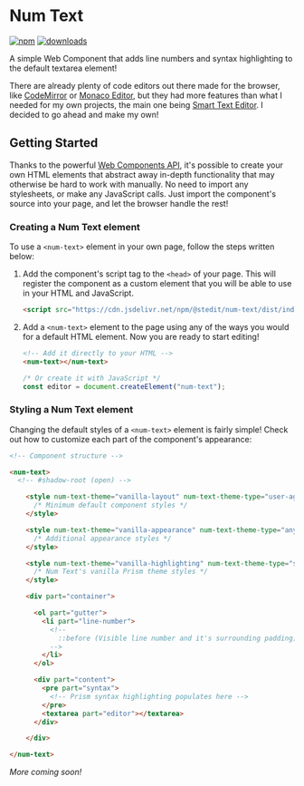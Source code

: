 # Num Text

[![npm](https://img.shields.io/npm/v/@stedit/num-text.svg)](https://www.npmjs.com/package/@stedit/num-text)
[![downloads](https://img.shields.io/npm/dm/@stedit/num-text.svg)](https://www.npmjs.com/package/@stedit/num-text)

A simple Web Component that adds line numbers and syntax highlighting to the default textarea element!

There are already plenty of code editors out there made for the browser, like [CodeMirror](https://codemirror.net) or [Monaco Editor](https://microsoft.github.io/monaco-editor), but they had more features than what I needed for my own projects, the main one being [Smart Text Editor](https://stedit.app). I decided to go ahead and make my own!

## Getting Started
Thanks to the powerful [Web Components API](https://developer.mozilla.org/en-US/docs/Web/Web_Components), it's possible to create your own HTML elements that abstract away in-depth functionality that may otherwise be hard to work with manually. No need to import any stylesheets, or make any JavaScript calls. Just import the component's source into your page, and let the browser handle the rest!

### Creating a Num Text element
To use a `<num-text>` element in your own page, follow the steps written below:

1. Add the component's script tag to the `<head>` of your page. This will register the component as a custom element that you will be able to use in your HTML and JavaScript.

    ```html
    <script src="https://cdn.jsdelivr.net/npm/@stedit/num-text/dist/index.min.js"></script>
    ```

2. Add a `<num-text>` element to the page using any of the ways you would for a default HTML element. Now you are ready to start editing!

    ```html
    <!-- Add it directly to your HTML -->
    <num-text></num-text>
    ```
    ```javascript
    /* Or create it with JavaScript */
    const editor = document.createElement("num-text");
    ```

### Styling a Num Text element
Changing the default styles of a `<num-text>` element is fairly simple! Check out how to customize each part of the component's appearance:

```html
<!-- Component structure -->

<num-text>
  <!-- #shadow-root (open) -->

    <style num-text-theme="vanilla-layout" num-text-theme-type="user-agent">
      /* Minimum default component styles */
    </style>

    <style num-text-theme="vanilla-appearance" num-text-theme-type="any">
      /* Additional appearance styles */
    </style>

    <style num-text-theme="vanilla-highlighting" num-text-theme-type="syntax-highlight">
      /* Num Text's vanilla Prism theme styles */
    </style>

    <div part="container">

      <ol part="gutter">
        <li part="line-number">
          <!--
            ::before (Visible line number and it's surrounding padding)
          -->
        </li>
      </ol>

      <div part="content">
        <pre part="syntax">
          <!-- Prism syntax highlighting populates here -->
        </pre>
        <textarea part="editor"></textarea>
      </div>

    </div>

</num-text>
```

*More coming soon!*